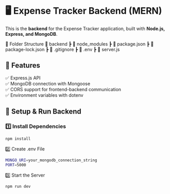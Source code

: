 # 🖥️ Expense Tracker Backend (MERN)

This is the **backend** for the Expense Tracker application, built with **Node.js, Express, and MongoDB**.

📂 Folder Structure
📂 backend
 ┣ 📂 node_modules
 ┣ 📄 package.json
 ┣ 📄 package-lock.json
 ┣ 📄 .gitignore
 ┣ 📄 .env
 ┣ 📄 server.js


## 📌 Features
✅ Express.js API  
✅ MongoDB connection with Mongoose  
✅ CORS support for frontend-backend communication  
✅ Environment variables with dotenv  

## 🚀 Setup & Run Backend

### 1️⃣ Install Dependencies
```bash
npm install
```
2️⃣ Create .env File
```bash
MONGO_URI=your_mongodb_connection_string
PORT=5000
```

3️⃣ Start the Server
```bash
npm run dev
```